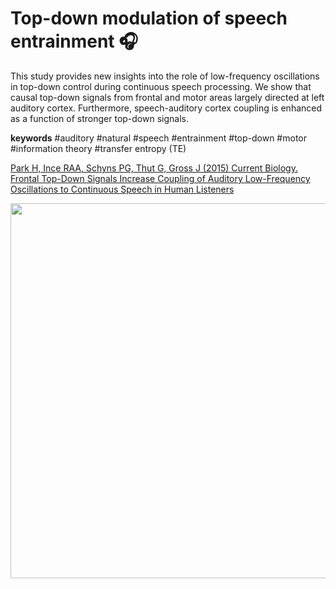 # Top-down modulation of speech entrainment 🎧

This study provides new insights into the role of low-frequency oscillations in top-down control during continuous speech processing.  We show that causal top-down signals from frontal and motor areas largely directed at left auditory cortex. Furthermore, speech-auditory cortex coupling is enhanced as a function of stronger top-down signals.

**keywords**
#auditory #natural #speech #entrainment #top-down #motor #information theory #transfer entropy (TE)

[Park H, Ince RAA, Schyns PG, Thut G, Gross J (2015) Current Biology. Frontal Top-Down Signals Increase Coupling of Auditory Low-Frequency Oscillations to Continuous Speech in Human Listeners](https://doi.org/10.1016/j.cub.2015.04.049)

<p align="center">
<img src="https://ars.els-cdn.com/content/image/1-s2.0-S096098221500500X-gr1_lrg.jpg" width="600">
</p>
